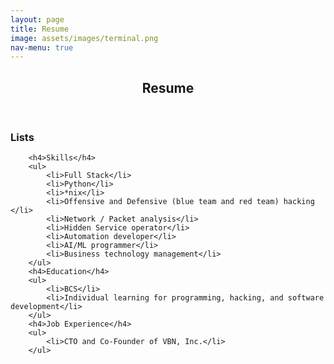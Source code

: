 ```yaml
---
layout: page
title: Resume
image: assets/images/terminal.png
nav-menu: true
---
```


<!-- Main -->
<div id="main" class="alt">

<!-- One -->
<section id="one">
	<div class="inner">
		<header class="major">
			<h1>Resume</h1>
		</header>

<!-- Content -->
<h3>Lists</h3>
<div class="row">
	<div class="6u 12u$(small)">

		<h4>Skills</h4>
		<ul>
			<li>Full Stack</li>
			<li>Python</li>
			<li>*nix</li>
			<li>Offensive and Defensive (blue team and red team) hacking </li>
			<li>Network / Packet analysis</li>
			<li>Hidden Service operator</li>
			<li>Automation developer</li>
			<li>AI/ML programmer</li>
			<li>Business technology management</li>
		</ul>
		<h4>Education</h4>
		<ul>
			<li>BCS</li>
			<li>Individual learning for programming, hacking, and software development</li>
		</ul>
		<h4>Job Experience</h4>
		<ul>
			<li>CTO and Co-Founder of VBN, Inc.</li>
		</ul>

		
</div>

</div>
